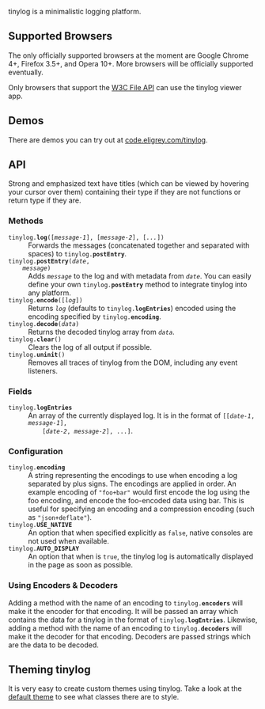 tinylog is a minimalistic logging platform.


Supported Browsers
------------------

The only officially supported browsers at the moment are Google Chrome 4+, Firefox 3.5+,
and Opera 10+. More browsers will be officially supported eventually.

Only browsers that support the [W3C File API][1] can use the tinylog viewer app.


Demos
-----

There are demos you can try out at [code.eligrey.com/tinylog][2].


API
---

Strong and emphasized text have titles (which can be viewed by hovering your cursor over
them) containing their type if they are not functions or return type if they are.


### Methods

<dl>
  <dt><code>tinylog.<strong title="void">log</strong>([<em title="String">message-1</em>], [<em title="String">message-2</em>], [<em title="String">...</em>])</code></dt>
  <dd>
    Forwards the messages (concatenated together and separated with spaces) to
    <code>tinylog.<strong title="void">postEntry</strong></code>.
  </dd>
  
  <dt>
    <code>tinylog.<strong title="void">postEntry</strong>(<em title="Date">date</em>,
    <em title="String">message</em>)</code>
  </dt>
  <dd>
    Adds <code><em title="String">message</em></code> to the log and with metadata from
    <code><em title="Date">date</em></code>. You can easily define your own
    <code>tinylog.<strong title="void">postEntry</strong></code> method to integrate
    tinylog into any platform.
  </dd>
  
  <dt><code>tinylog.<strong title="String">encode</strong>([<em title="Array">log</em>])</code></dt>
  <dd>
    Returns <code><em title="Array">log</em></code> (defaults to
    <code>tinylog.<strong title="Array">logEntries</strong></code>) encoded using the
    encoding specified by <code>tinylog.<strong title="String">encoding</strong></code>.
  </dd>
  
  <dt><code>tinylog.<strong title="Array">decode</strong>(<em title="String">data</em>)</code></dt>
  <dd>
    Returns the decoded tinylog array from <code><em title="String">data</em></code>.
  </dd>
  
  <dt><code>tinylog.<strong title="void">clear</strong>()</code></dt>
  <dd>Clears the log of all output if possible.</dd>
  
  <dt><code>tinylog.<strong title="void">uninit</strong>()</code></dt>
  <dd>Removes all traces of tinylog from the DOM, including any event listeners.</dd>
</dl>

### Fields

<dl>
  <dt><code>tinylog.<strong title="Array">logEntries</strong></code></dt>
  <dd>
    An array of the currently displayed log. It is in the format of
    <code>[[<em title="Date">date-1</em>, <em title="String">message-1</em>],
    [<em title="Date">date-2</em>, <em title="String">message-2</em>], ...]</code>.
  </dd>
</dl>


### Configuration

<dl>
  <dt><code>tinylog.<strong title="String">encoding</strong></code></dt>
  <dd>
    A string representing the encodings to use when encoding a log separated by plus
    signs. The encodings are applied in order. An example encoding of
    <code>"foo+bar"</code> would first encode the log using the foo encoding, and encode
    the foo-encoded data using bar. This is useful for specifying an encoding and a
    compression encoding (such as <code>"json+deflate"</code>).
  </dd>
  
  <dt><code>tinylog.<strong title="Boolean">USE_NATIVE</strong></code></dt>
  <dd>
    An option that when specified explicitly as <code>false</code>, native consoles are
    not used when available.
  </dd>
  
  <dt><code>tinylog.<strong title="Boolean">AUTO_DISPLAY</strong></code></dt>
  <dd>
    An option that when is <code>true</code>, the tinylog log is automatically displayed
    in the page as soon as possible.
  </dd>
</dl>


### Using Encoders &amp; Decoders

Adding a method with the name of an encoding to
<code>tinylog.<strong title="Object">encoders</strong></code> will make it the encoder
for that encoding. It will be passed an array which contains the data for a tinylog in
the format of <code>tinylog.<strong title="Array">logEntries</strong></code>. Likewise,
adding a method with the name of an encoding to
<code>tinylog.<strong title="Object">decoders</strong></code> will make it the decoder
for that encoding. Decoders are passed strings which are the data to be decoded.


Theming tinylog
---------------

It is very easy to create custom themes using tinylog. Take a look at the
[default theme][3] to see what classes there are to style.



 [1]: http://www.w3.org/TR/FileAPI/
 [2]: http://code.eligrey.com/tinylog/
 [3]: themes/default.tinylog.css
